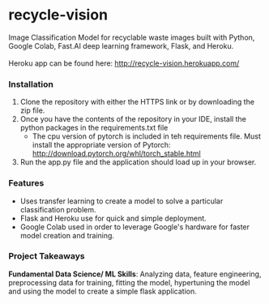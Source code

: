 # recycle-vision
Image Classification Model for recyclable waste images built with Python, Google Colab, Fast.AI deep learning framework, Flask, and Heroku.
<br><br>
Heroku app can be found here: http://recycle-vision.herokuapp.com/
### Installation
1. Clone the repository with either the HTTPS link or by downloading the zip file.
2. Once you have the contents of the repository in your IDE, install the python packages in the requirements.txt file
    * The cpu version of pytorch is included in teh requirements file. Must install the appropriate version of Pytorch: http://download.pytorch.org/whl/torch_stable.html
3. Run the app.py file and the application should load up in your browser.

### Features
* Uses transfer learning to create a model to solve a particular classification problem.
* Flask and Heroku use for quick and simple deployment.
* Google Colab used in order to leverage Google's hardware for faster model creation and training.

### Project Takeaways
**Fundamental Data Science/ ML Skills**: Analyzing data, feature engineering, preprocessing data for training, fitting the model, hypertuning the model and using the model to create a simple flask application.
